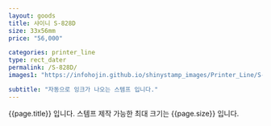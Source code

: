 ```yaml
---
layout: goods
title: 샤이니 S-828D
size: 33x56mm
price: "56,000"

categories: printer_line
type: rect_dater
permalink: /S-828D/
images1: "https://infohojin.github.io/shinystamp_images/Printer_Line/S-828D/S-828D_1.jpg"

subtitle: "자동으로 잉크가 나오는 스템프 입니다."
---
```


{{page.title}} 입니다. 스템프 제작 가능한 최대 크기는 {{page.size}} 입니다. 